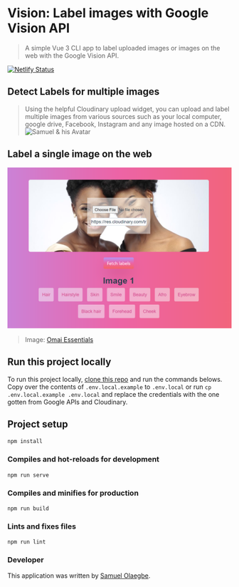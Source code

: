 # Vision: Label images with Google Vision API
> A simple Vue 3 CLI app to label uploaded images or images on the web with the Google Vision API.

[![Netlify Status](https://api.netlify.com/api/v1/badges/3908158f-ce32-43c6-9197-58e3270b3ae4/deploy-status)](https://app.netlify.com/sites/vision-app/deploys)

## Detect Labels for multiple images
> Using the helpful Cloudinary upload widget, you can upload and label multiple images from various sources such as your local computer, google drive, Facebook, Instagram and any image hosted on a CDN.
![Samuel & his Avatar](https://user-images.githubusercontent.com/25031528/93285006-d27c3a80-f7cb-11ea-9f8f-aef7251ba61f.png)

## Label a single image on the web
![Remi](src/assets/remi.png)
> Image: [Omai Essentials](https://www.instagram.com/omai.essentials/?hl=en)

## Run this project locally
To run this project locally, [clone this repo](https://github.com/goodhands/vision-app) and run the commands belows. Copy over the contents of `.env.local.example` to `.env.local` or run `cp .env.local.example .env.local` and replace the credentials with the one gotten from Google APIs and Cloudinary.

## Project setup
```
npm install
```

### Compiles and hot-reloads for development
```
npm run serve
```

### Compiles and minifies for production
```
npm run build
```

### Lints and fixes files
```
npm run lint
```

### Developer
This application was written by [Samuel Olaegbe](https://twitter.com/devloader).
